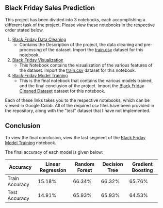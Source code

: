 ## Black Friday Sales Prediction
This project has been divided into 3 notebooks, each accomplishing a different task of the project. Please view these notebooks in the respective order stated below.
1. [Black Friday Data Cleaning](https://github.com/Puru35/Black-Friday-Sales-Prediction/blob/master/Black_Friday_Data_Cleaning_.ipynb)
    * Contains the Description of the project, the data cleaning and pre-processing of the dataset. Import the [train.csv](https://github.com/Puru35/Black-Friday-Sales-Prediction/blob/master/train.csv) dataset for this notebook.
2. [Black Friday Visualization](https://github.com/Puru35/Black-Friday-Sales-Prediction/blob/master/Black_Friday_Visualization_.ipynb)
    * This Notebook contains the visualization of the various features of the dataset. Import the [train.csv](https://github.com/Puru35/Black-Friday-Sales-Prediction/blob/master/train.csv) dataset for this notebook.
3. [Black Friday Model Training](https://github.com/Puru35/Black-Friday-Sales-Prediction/blob/master/Black_Friday_Model_Training.ipynb)
    * This is the final notebook that contains the various models trained, and the final conclusion of the project. Import the [Black Friday Cleaned Dataset](https://github.com/Puru35/Black-Friday-Sales-Prediction/blob/master/Black%20Friday%20cleaned%20Data%20set.csv) dataset for this notebook.
    
Each of these links takes you to the respective notebooks, which can be viewed in Google Colab. All of the required csv files have been provided in the repository, along with the "test" dataset that I have not implemented.

## Conclusion
To view the final conclusion, view the last segment of the [Black Friday Model Training](https://github.com/Puru35/Black-Friday-Sales-Prediction/blob/master/Black_Friday_Model_Training.ipynb) notebook.

The final accuracy of each model is given below:

Accuracy | Linear Regression| Random Forest	| Decision Tree	| Gradient Boosting
---|---|---|---|---|
Train Accuracy	|15.18% |	66.34% |	66.32% |	65.76%
Test Accuracy	|14.91%|	65.93%|	65.93%|	64.53%
